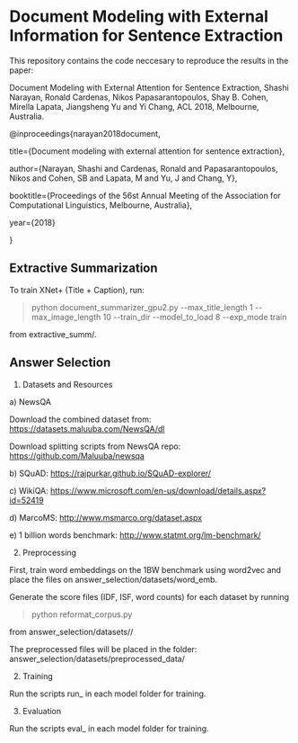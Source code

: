 # Document Modeling with External Information for Sentence Extraction

This repository contains the code neccesary to reproduce the results in the paper: 

Document Modeling with External Attention for Sentence Extraction, Shashi Narayan, Ronald Cardenas, Nikos Papasarantopoulos, Shay B. Cohen, Mirella Lapata, Jiangsheng Yu and Yi Chang, ACL 2018, Melbourne, Australia.

@inproceedings{narayan2018document,

  title={Document modeling with external attention for sentence extraction},

  author={Narayan, Shashi and Cardenas, Ronald and Papasarantopoulos, Nikos and Cohen, SB and Lapata, M and Yu, J and Chang, Y},

  booktitle={Proceedings of the 56st Annual Meeting of the Association for Computational Linguistics, Melbourne, Australia},

  year={2018}

}


## Extractive Summarization

To train XNet+ (Title + Caption), run:
> python document_summarizer_gpu2.py --max_title_length 1 --max_image_length 10 --train_dir <my-training-dir> --model_to_load 8 --exp_mode train

from extractive_summ/.


## Answer Selection


1. Datasets and Resources

a) NewsQA

Download the combined dataset from: https://datasets.maluuba.com/NewsQA/dl

Download splitting scripts from NewsQA repo: https://github.com/Maluuba/newsqa

b) SQuAD: https://rajpurkar.github.io/SQuAD-explorer/

c) WikiQA: https://www.microsoft.com/en-us/download/details.aspx?id=52419

d) MarcoMS: http://www.msmarco.org/dataset.aspx

e) 1 billion words benchmark: http://www.statmt.org/lm-benchmark/


2. Preprocessing

First, train word embeddings on the 1BW benchmark using word2vec and place the files on answer_selection/datasets/word_emb.

Generate the score files (IDF, ISF, word counts) for each dataset by running 

> python reformat_corpus.py

from answer_selection/datasets/<dataset>/

The preprocessed files will be placed in the folder: answer_selection/datasets/preprocessed_data/<dataset>


2. Training

Run the scripts run_<dataset> in each model folder for training.


3. Evaluation

Run the scripts eval_<dataset> in each model folder for training.

